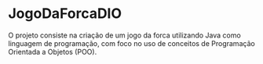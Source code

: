 # JogoDaForcaDIO
O projeto consiste na criação de um jogo da forca utilizando Java como linguagem de programação, com foco no uso de conceitos de Programação Orientada a Objetos (POO).
